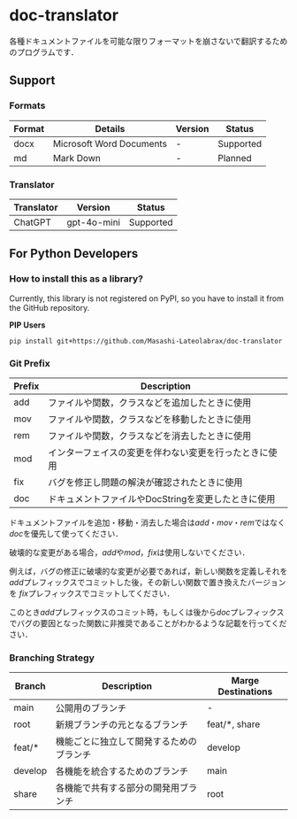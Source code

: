 # doc-translator

各種ドキュメントファイルを可能な限りフォーマットを崩さないで翻訳するためのプログラムです．

## Support

### Formats

| Format | Details                  | Version | Status    |
|--------|--------------------------|---------|-----------|
| docx   | Microsoft Word Documents | -       | Supported |
| md     | Mark Down                | -       | Planned   |

### Translator

| Translator | Version     | Status    |
|------------|-------------|-----------|
| ChatGPT    | gpt-4o-mini | Supported |

## For Python Developers

### How to install this as a library?

Currently, this library is not registered on PyPI, so you have to install it from the GitHub repository.

**PIP Users**

```commandline
pip install git+https://github.com/Masashi-Lateolabrax/doc-translator
```

### Git Prefix

| Prefix | Description                    |
|--------|--------------------------------|
| add    | ファイルや関数，クラスなどを追加したときに使用        |
| mov    | ファイルや関数，クラスなどを移動したときに使用        |
| rem    | ファイルや関数，クラスなどを消去したときに使用        |
| mod    | インターフェイスの変更を伴わない変更を行ったときに使用    |
| fix    | バグを修正し問題の解決が確認されたときに使用         |
| doc    | ドキュメントファイルやDocStringを変更したときに使用 |

ドキュメントファイルを追加・移動・消去した場合は*add*・*mov*・*rem*ではなく*doc*を優先して使ってください．

破壊的な変更がある場合，*add*や*mod*，*fix*は使用しないでください．

例えば，バグの修正に破壊的な変更が必要であれば，新しい関数を定義しそれを*add*プレフィックスでコミットした後，その新しい関数で置き換えたバージョンを
*fix*プレフィックスでコミットしてください．

このとき*add*プレフィックスのコミット時，もしくは後から*doc*プレフィックスでバグの要因となった関数に非推奨であることがわかるような記載を行ってください．

### Branching Strategy

| Branch  | Description          | Marge Destinations |
|---------|----------------------|--------------------|
| main    | 公開用のブランチ             | -                  |
| root    | 新規ブランチの元となるブランチ      | feat/*, share      |
| feat/*  | 機能ごとに独立して開発するためのブランチ | develop            |
| develop | 各機能を統合するためのブランチ      | main               |
| share   | 各機能で共有する部分の開発用ブランチ   | root               |